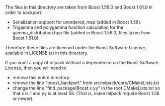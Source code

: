 The files in this directory are taken from Boost 1.56.0 and Boost 1.61.0 in order to backport:

 * Serialization support for unordered_map (added in Boost 1.56).  
 * Trigamma and polygamma function calculation for the gamma_distribution.hpp
   file (added in Boost 1.58.0, files taken from Boost 1.61.0)

Therefore these files are licensed under the Boost Software License, available
in LICENSE.txt in this directory.

If you want a copy of mlpack without a dependence on the Boost Software 
License,
then you will need to

 * remove this entire directory
 * remove the line "boost_backport" from src/mlpack/core/CMakeLists.txt
 * change the line "find_package(Boost x.yy" in the root CMakeLists.txt so that
   x is 1 and yy is at least 58.  (That is, make mlpack require Boost 1.58 or
   newer).
